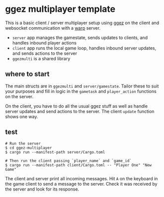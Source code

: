 # ggez multiplayer template

This is a basic client / server multiplayer setup using [ggez](https://github.com/ggez/ggez) on the client and websocket communication with a [warp](https://github.com/seanmonstar/warp) server.

* `server` app manages the gamestate, sends updates to clients, and handles inbound player actions  
* `client` app runs the local game loop, handles inbound server updates, and sends actions to the server  
* `ggezmulti` is a shared library

## where to start
The main structs are in `ggezmulti` and `server/gamestate`. Tailor these to suit your purposes and fill in logic in the `gametask` and  `player_action` functions on the server. 

On the client, you have to do all the usual ggez stuff as well as handle server updates and send actions to the server. The client `update` function shows one way.

## test
```
# Run the server  
$ cd ggez-multiplayer  
$ cargo run --manifest-path server/Cargo.toml

# Then run the client passing `player_name` and `game_id`  
$ cargo run --manifest-path client/Cargo.toml -- "Player One" "New Game" 
```
The client and server print all incoming messages. Hit `A` on the keyboard in the game client to send a message to the server. Check it was received by the server and look for its response.
